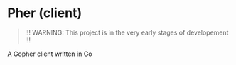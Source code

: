 # Pher (client)

> !!! WARNING: This project is in the very early stages of developement !!!

A Gopher client written in Go
